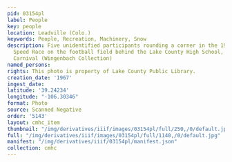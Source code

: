 ```yaml
---
pid: 03154pl
label: People
key: people
location: Leadville (Colo.)
keywords: People, Recreation, Machinery, Snow
description: Five unidentified participants rounding a corner in the 1967 Snowmobile
  Speed Race on the football field behind the Lake County High School, 1967 Winter
  Carnival (Wingenbach Collection)
named_persons: 
rights: This photo is property of Lake County Public Library.
creation_date: '1967'
ingest_date: 
latitude: '39.24234'
longitude: "-106.30346"
format: Photo
source: Scanned Negative
order: '5143'
layout: cmhc_item
thumbnail: "/img/derivatives/iiif/images/03154pl/full/250,/0/default.jpg"
full: "/img/derivatives/iiif/images/03154pl/full/1140,/0/default.jpg"
manifest: "/img/derivatives/iiif/03154pl/manifest.json"
collection: cmhc
---
```

